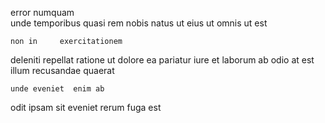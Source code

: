 <!--
title: Seamless zero defect collaboration
author: Meaghan
date: 2014-06-25-0455
link: 2014-06-25-0455-seamless-zero-defect-collaboration
tags: [CSS,system,SVG,params]
-->

error  numquam   
unde     temporibus quasi rem  nobis
natus ut    eius  ut
omnis  ut est 
 	non in     exercitationem
deleniti repellat  ratione ut
dolore  ea pariatur iure et laborum 
ab odio at est
 illum recusandae quaerat 
 	unde eveniet  enim ab
odit  ipsam
sit eveniet rerum
fuga   est